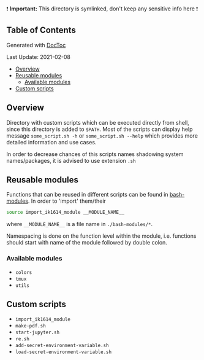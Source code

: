 :exclamation: **Important:** This directory is symlinked, don't keep any sensitive info here :exclamation:

<!-- START doctoc generated TOC please keep comment here to allow auto update -->
<!-- DON'T EDIT THIS SECTION, INSTEAD RE-RUN doctoc TO UPDATE -->

## Table of Contents
Generated with [DocToc](https://github.com/thlorenz/doctoc)

Last Update: 2021-02-08

- [Overview](#overview)
- [Reusable modules](#reusable-modules)
  - [Available modules](#available-modules)
- [Custom scripts](#custom-scripts)

<!-- END doctoc generated TOC please keep comment here to allow auto update -->

## Overview
Directory with custom scripts which can be executed directly from shell, since this
directory is added to `$PATH`. Most of the scripts can display help message
`some_script.sh -h` or `some_script.sh --help` which provides more detailed information
and use cases.

In order to decrease chances of this scripts names shadowing system names/packages, it is
advised to use extension `.sh`

## Reusable modules
Functions that can be reused in different scripts can be found in
[bash-modules](./bash-modules). In order to 'import' them/their
```bash
source import_ik1614_module __MODULE_NAME__
```
where `__MODULE_NAME__` is a file name in `./bash-modules/*`.

Namespacing is done on the function level within the module, i.e.
functions should start with name of the module followed by double
colon.

### Available modules
- `colors`
- `tmux`
- `utils`

## Custom scripts
- `import_ik1614_module`
- `make-pdf.sh`
- `start-jupyter.sh`
- `re.sh`
- `add-secret-environment-variable.sh`
- `load-secret-environment-variable.sh`
